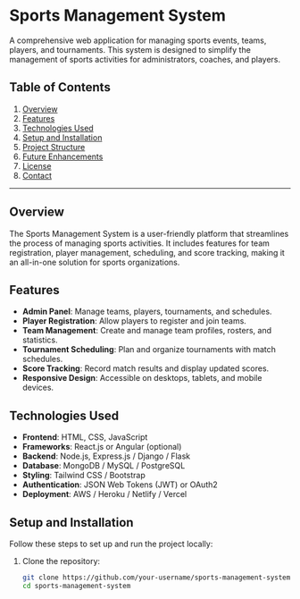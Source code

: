 # Sports Management System

A comprehensive web application for managing sports events, teams, players, and tournaments. This system is designed to simplify the management of sports activities for administrators, coaches, and players.

## Table of Contents

1. [Overview](#overview)
2. [Features](#features)
3. [Technologies Used](#technologies-used)
4. [Setup and Installation](#setup-and-installation)
5. [Project Structure](#project-structure)
6. [Future Enhancements](#future-enhancements)
7. [License](#license)
8. [Contact](#contact)

---

## Overview

The Sports Management System is a user-friendly platform that streamlines the process of managing sports activities. It includes features for team registration, player management, scheduling, and score tracking, making it an all-in-one solution for sports organizations.

## Features

- **Admin Panel**: Manage teams, players, tournaments, and schedules.
- **Player Registration**: Allow players to register and join teams.
- **Team Management**: Create and manage team profiles, rosters, and statistics.
- **Tournament Scheduling**: Plan and organize tournaments with match schedules.
- **Score Tracking**: Record match results and display updated scores.
- **Responsive Design**: Accessible on desktops, tablets, and mobile devices.

## Technologies Used

- **Frontend**: HTML, CSS, JavaScript  
- **Frameworks**: React.js or Angular (optional)  
- **Backend**: Node.js, Express.js / Django / Flask  
- **Database**: MongoDB / MySQL / PostgreSQL  
- **Styling**: Tailwind CSS / Bootstrap  
- **Authentication**: JSON Web Tokens (JWT) or OAuth2  
- **Deployment**: AWS / Heroku / Netlify / Vercel  

## Setup and Installation

Follow these steps to set up and run the project locally:

1. Clone the repository:
   ```bash
   git clone https://github.com/your-username/sports-management-system.git
   cd sports-management-system
